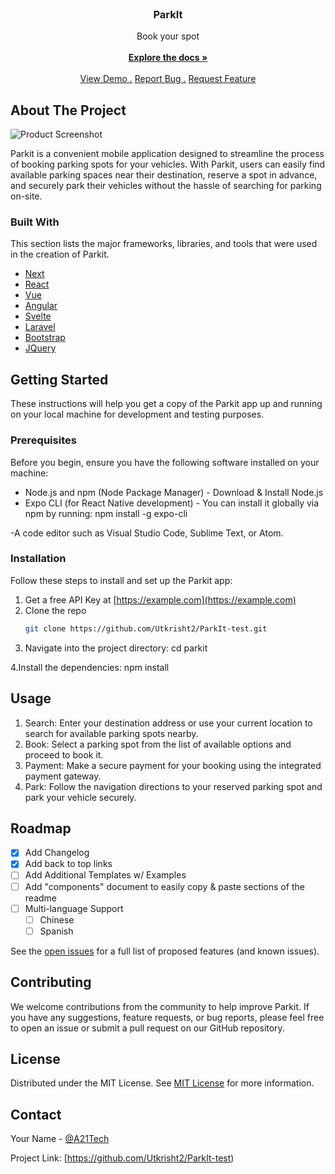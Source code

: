                         






















































 
<br/>
<div align="center">

<h3 align="center">ParkIt</h3>
<p align="center">
Book your spot
<br/>
<br/>
<a href="https://github.com/ShaanCoding/ReadME-Generator/"><strong>Explore the docs »</strong></a>
<br/>
<br/>
<a href="https://github.com/ShaanCoding/ReadME-Generator/">View Demo .</a>  
<a href="https://github.com/ShaanCoding/ReadME-Generator/issues/new?labels=bug&template=bug-report---.md">Report Bug .</a>
<a href="https://github.com/ShaanCoding/ReadME-Generator/issues/new?labels=enhancement&template=feature-request---.md">Request Feature</a>
</p>
</div>

 ## About The Project

![Product Screenshot](https://imgs.search.brave.com/9Se4YegYyIXpr93_QRyFY5zePO0Ty4_EVagRnRE7GIc/rs:fit:860:0:0/g:ce/aHR0cHM6Ly9pbWcu/ZnJlZXBpay5jb20v/ZnJlZS1waG90by92/aWV3LTNkLWNhci13/aXRoLXNpbXBsZS1i/YWNrZ3JvdW5kXzIz/LTIxNTA5OTg2MjAu/anBnP3NpemU9NjI2/JmV4dD1qcGc)

Parkit is a convenient mobile application designed to streamline the process of booking parking spots for your vehicles. With Parkit, users can easily find available parking spaces near their destination, reserve a spot in advance, and securely park their vehicles without the hassle of searching for parking on-site.
 ### Built With

This section lists the major frameworks, libraries, and tools that were used in the creation of Parkit.

- [Next](https://nextjs.org)
- [React](https://reactjs.org)
- [Vue](https://vuejs.org)
- [Angular](https://angular.io)
- [Svelte](https://svelte.dev)
- [Laravel](https://laravel.com)
- [Bootstrap](https://getbootstrap.com)
- [JQuery](https://jquery.com)
 ## Getting Started

These instructions will help you get a copy of the Parkit app up and running on your local machine for development and testing purposes.
 ### Prerequisites

Before you begin, ensure you have the following software installed on your machine:

- Node.js and npm (Node Package Manager) - Download 
   & Install Node.js
- Expo CLI (for React Native development) - You can install it globally via npm by running: npm install -g expo-cli

-A code editor such as Visual Studio Code, Sublime Text, or Atom.
 ### Installation

Follow these steps to install and set up the Parkit app:
1. Get a free API Key at [https://example.com](https://example.com)
2. Clone the repo
   ```sh
   git clone https://github.com/Utkrisht2/ParkIt-test.git
   ```
3. Navigate into the project directory: cd parkit

  4.Install the dependencies: npm install
  
 ## Usage

1. Search: Enter your destination address or use your current location to search for available parking spots nearby.
2. Book: Select a parking spot from the list of available options and proceed to book it.
3. Payment: Make a secure payment for your booking using the integrated payment gateway.
4. Park: Follow the navigation directions to your reserved parking spot and park your vehicle securely.
 ## Roadmap

- [x] Add Changelog
- [x] Add back to top links
- [ ] Add Additional Templates w/ Examples
- [ ] Add "components" document to easily copy & paste sections of the readme
- [ ] Multi-language Support
  - [ ] Chinese
  - [ ] Spanish

See the [open issues](https://github.com/ShaanCoding/ReadME-Generator/issues) for a full list of proposed features (and known issues).
 ## Contributing

We welcome contributions from the community to help improve Parkit. If you have any suggestions, feature requests, or bug reports, please feel free to open an issue or submit a pull request on our GitHub repository.
 ## License

Distributed under the MIT License. See [MIT License](https://opensource.org/licenses/MIT) for more information.
 ## Contact

Your Name - [@A21Tech](https://twitter.com/A21Tech) 

Project Link: [https://github.com/Utkrisht2/ParkIt-test)
